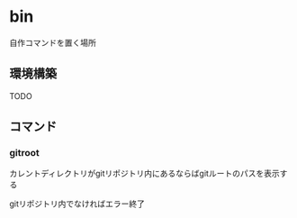 # bin
自作コマンドを置く場所

## 環境構築
TODO

## コマンド

### gitroot
カレントディレクトリがgitリポジトリ内にあるならばgitルートのパスを表示する

gitリポジトリ内でなければエラー終了
